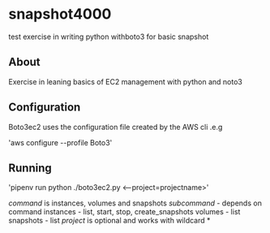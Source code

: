 # snapshot4000
test exercise in writing python withboto3 for basic snapshot

## About

Exercise in leaning basics of EC2 management with python and noto3

## Configuration

Boto3ec2 uses the configuration file created by the AWS cli .e.g

'aws configure --profile Boto3'

## Running
'pipenv run python ./boto3ec2.py <command> <subcommand> <--project=projectname>'

*command* is instances, volumes and snapshots
*subcommand* - depends on command
                instances - list, start, stop, create_snapshots
                volumes - list
                snapshots - list
*project* is optional and works with wildcard *
